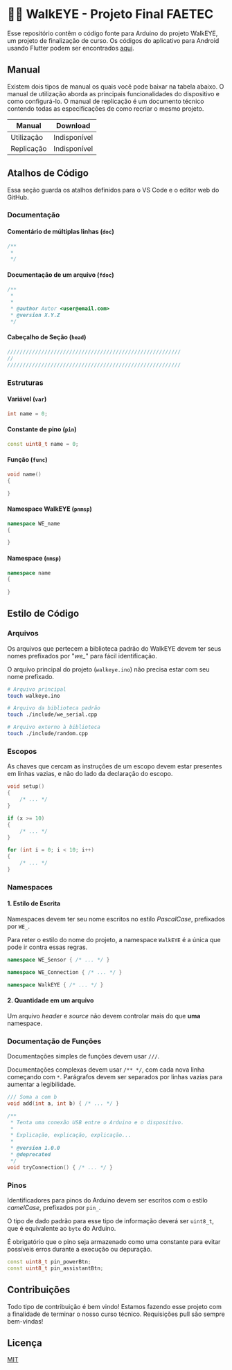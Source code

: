 # 👨‍🦯 WalkEYE - Projeto Final FAETEC
Esse repositório contêm o código fonte para Arduino do projeto
WalkEYE, um projeto de finalização de curso. Os códigos do aplicativo
para Android usando Flutter podem ser encontrados
[aqui](https://github.com/Projeto-WalkEYE/walkeye-app).


## Manual
Existem dois tipos de manual os quais você pode baixar na tabela
abaixo. O manual de utilização aborda as principais funcionalidades
do dispositivo e como configurá-lo. O manual de replicação é um
documento técnico contendo todas as especificações de como recriar
o mesmo projeto.

 **Manual** | **Download** 
------------|--------------
 Utilização | Indisponível 
 Replicação | Indisponível 






## Atalhos de Código
Essa seção guarda os atalhos definidos para o VS Code e o editor web
do GitHub.

### Documentação

#### Comentário de múltiplas linhas (`doc`)

```cpp
/**
 * 
 */
```

#### Documentação de um arquivo (`fdoc`)

```cpp
/**
 * 
 *
 * @author Autor <user@email.com>
 * @version X.Y.Z
 */
```

#### Cabeçalho de Seção (`head`)

```cpp
////////////////////////////////////////////////////////
// 
////////////////////////////////////////////////////////
```

### Estruturas

#### Variável (`var`)

```cpp
int name = 0;
```

#### Constante de pino (`pin`)

```cpp
const uint8_t name = 0;
```

#### Função (`func`)

```cpp
void name()
{

}
```

#### Namespace WalkEYE (`pnmsp`)

```cpp
namespace WE_name
{

}
```

#### Namespace (`nmsp`)

```cpp
namespace name
{
    
}
```


Estilo de Código
---

### Arquivos

Os arquivos que pertecem a biblioteca padrão do WalkEYE devem ter
seus nomes prefixados por "*we_*" para fácil identificação.

O arquivo principal do projeto (`walkeye.ino`) não precisa estar com
seu nome prefixado.

```bash
# Arquivo principal
touch walkeye.ino

# Arquivo da biblioteca padrão
touch ./include/we_serial.cpp

# Arquivo externo à biblioteca
touch ./include/random.cpp
```

### Escopos

As chaves que cercam as instruções de um escopo devem estar presentes
em linhas vazias, e não do lado da declaração do escopo.

```cpp
void setup()
{
    /* ... */
}

if (x >= 10)
{
    /* ... */
}

for (int i = 0; i < 10; i++)
{
    /* ... */
}
```

### Namespaces

#### 1. Estilo de Escrita

Namespaces devem ter seu nome escritos no estilo _PascalCase_,
prefixados por `WE_`.

Para reter o estilo do nome do projeto, a namespace `WalkEYE` é a
única que pode ir contra essas regras.

```cpp
namespace WE_Sensor { /* ... */ }

namespace WE_Connection { /* ... */ }

namespace WalkEYE { /* ... */ }
```

#### 2. Quantidade em um arquivo

Um arquivo _header_ e _source_ não devem controlar mais do que **uma** namespace.

### Documentação de Funções

Documentações simples de funções devem usar `///`.

Documentações complexas devem usar `/** */`, com cada nova
linha começando com `*`. Parágrafos devem ser separados por linhas
vazias para aumentar a legibilidade.

```cpp
/// Soma a com b
void add(int a, int b) { /* ... */ }

/**
 * Tenta uma conexão USB entre o Arduino e o dispositivo.
 *
 * Explicação, explicação, explicação...
 *
 * @version 1.0.0
 * @deprecated
 */
void tryConnection() { /* ... */ }
```

### Pinos

Identificadores para pinos do Arduino devem ser escritos com o estilo _camelCase_, prefixados por `pin_`.

O tipo de dado padrão para esse tipo de informação deverá ser `uint8_t`, que é equivalente ao `byte` do Arduino.

É obrigatório que o pino seja armazenado como uma constante para evitar possíveis erros durante a execução ou depuração.

```cpp
const uint8_t pin_powerBtn;
const uint8_t pin_assistantBtn;
```

Contribuições
---

Todo tipo de contribuição é bem vindo! Estamos fazendo esse projeto com a finalidade de terminar o nosso curso técnico. Requisições pull são sempre bem-vindas!

Licença
---

[MIT](https://github.com/Projeto-WalkEYE/walkeye/blob/main/LICENSE)
